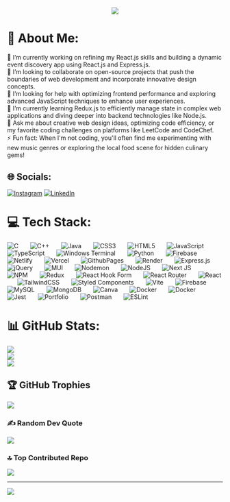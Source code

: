 <h1 align="center">
    <img src="https://readme-typing-svg.herokuapp.com/?font=Righteous&size=35&center=true&vCenter=true&width=500&height=70&duration=4000&lines=Hi+There!+👋;+I'm+Arshil+Amaan+Ansari+👨‍💻;" />
</h1>

# 💫 About Me:
🔭 I’m currently working on refining my React.js skills and building a dynamic event discovery app using React.js and Express.js.<br>👯 I’m looking to collaborate on open-source projects that push the boundaries of web development and incorporate innovative design concepts.<br>🤝 I’m looking for help with optimizing frontend performance and exploring advanced JavaScript techniques to enhance user experiences.<br>🌱 I’m currently learning Redux.js to efficiently manage state in complex web applications and diving deeper into backend technologies like Node.js.<br>💬 Ask me about creative web design ideas, optimizing code efficiency, or my favorite coding challenges on platforms like LeetCode and CodeChef.<br>⚡ Fun fact: When I'm not coding, you'll often find me experimenting with new music genres or exploring the local food scene for hidden culinary gems!


## 🌐 Socials:
[![Instagram](https://img.shields.io/badge/Instagram-%23E4405F.svg?logo=Instagram&logoColor=white)](https://instagram.com/arshil_amaan) [![LinkedIn](https://img.shields.io/badge/LinkedIn-%230077B5.svg?logo=linkedin&logoColor=white)](https://linkedin.com/in/arshil-amaan) 

# 💻 Tech Stack:
![C](https://img.shields.io/badge/c-%2300599C.svg?style=flat-square&logo=c&logoColor=white) &nbsp; &nbsp; &nbsp; ![C++](https://img.shields.io/badge/c++-%2300599C.svg?style=flat-square&logo=c%2B%2B&logoColor=white) &nbsp; &nbsp; &nbsp; ![Java](https://img.shields.io/badge/java-%23ED8B00.svg?style=flat-square&logo=openjdk&logoColor=white) &nbsp; &nbsp; &nbsp; ![CSS3](https://img.shields.io/badge/css3-%231572B6.svg?style=flat-square&logo=css3&logoColor=white) &nbsp; &nbsp; &nbsp; ![HTML5](https://img.shields.io/badge/html5-%23E34F26.svg?style=flat-square&logo=html5&logoColor=white) &nbsp; &nbsp; &nbsp; ![JavaScript](https://img.shields.io/badge/javascript-%23323330.svg?style=flat-square&logo=javascript&logoColor=%23F7DF1E) &nbsp; &nbsp; &nbsp; ![TypeScript](https://img.shields.io/badge/typescript-%23007ACC.svg?style=flat-square&logo=typescript&logoColor=white) &nbsp; &nbsp; &nbsp; ![Windows Terminal](https://img.shields.io/badge/Windows%20Terminal-%234D4D4D.svg?style=flat-square&logo=windows-terminal&logoColor=white) &nbsp; &nbsp; &nbsp; ![Python](https://img.shields.io/badge/python-3670A0?style=flat-square&logo=python&logoColor=ffdd54) &nbsp; &nbsp; &nbsp; ![Firebase](https://img.shields.io/badge/firebase-%23039BE5.svg?style=flat-square&logo=firebase) &nbsp; &nbsp; &nbsp; ![Netlify](https://img.shields.io/badge/netlify-%23000000.svg?style=flat-square&logo=netlify&logoColor=#00C7B7) &nbsp; &nbsp; &nbsp; ![Vercel](https://img.shields.io/badge/vercel-%23000000.svg?style=flat-square&logo=vercel&logoColor=white) &nbsp; &nbsp; &nbsp; ![GithubPages](https://img.shields.io/badge/github%20pages-121013?style=flat-square&logo=github&logoColor=white) &nbsp; &nbsp; &nbsp; ![Render](https://img.shields.io/badge/Render-%46E3B7.svg?style=flat-square&logo=render&logoColor=white) &nbsp; &nbsp; &nbsp; ![Express.js](https://img.shields.io/badge/express.js-%23404d59.svg?style=flat-square&logo=express&logoColor=%2361DAFB) &nbsp; &nbsp; &nbsp; ![jQuery](https://img.shields.io/badge/jquery-%230769AD.svg?style=flat-square&logo=jquery&logoColor=white) &nbsp; &nbsp; &nbsp; ![MUI](https://img.shields.io/badge/MUI-%230081CB.svg?style=flat-square&logo=mui&logoColor=white) &nbsp; &nbsp; &nbsp; ![Nodemon](https://img.shields.io/badge/NODEMON-%23323330.svg?style=flat-square&logo=nodemon&logoColor=%BBDEAD) &nbsp; &nbsp; &nbsp; ![NodeJS](https://img.shields.io/badge/node.js-6DA55F?style=flat-square&logo=node.js&logoColor=white) &nbsp; &nbsp; &nbsp; ![Next JS](https://img.shields.io/badge/Next-black?style=flat-square&logo=next.js&logoColor=white) &nbsp; &nbsp; &nbsp; ![NPM](https://img.shields.io/badge/NPM-%23CB3837.svg?style=flat-square&logo=npm&logoColor=white) &nbsp; &nbsp; &nbsp; ![Redux](https://img.shields.io/badge/redux-%23593d88.svg?style=flat-square&logo=redux&logoColor=white) &nbsp; &nbsp; &nbsp; ![React Hook Form](https://img.shields.io/badge/React%20Hook%20Form-%23EC5990.svg?style=flat-square&logo=reacthookform&logoColor=white) &nbsp; &nbsp; &nbsp; ![React Router](https://img.shields.io/badge/React_Router-CA4245?style=flat-square&logo=react-router&logoColor=white) &nbsp; &nbsp; &nbsp; ![React](https://img.shields.io/badge/react-%2320232a.svg?style=flat-square&logo=react&logoColor=%2361DAFB) &nbsp; &nbsp; &nbsp; ![TailwindCSS](https://img.shields.io/badge/tailwindcss-%2338B2AC.svg?style=flat-square&logo=tailwind-css&logoColor=white) &nbsp; &nbsp; &nbsp; ![Styled Components](https://img.shields.io/badge/styled--components-DB7093?style=flat-square&logo=styled-components&logoColor=white) &nbsp; &nbsp; &nbsp; ![Vite](https://img.shields.io/badge/vite-%23646CFF.svg?style=flat-square&logo=vite&logoColor=white) &nbsp; &nbsp; &nbsp; ![Firebase](https://img.shields.io/badge/Firebase-039BE5?style=flat-square&logo=Firebase&logoColor=white) &nbsp; &nbsp; &nbsp; ![MySQL](https://img.shields.io/badge/mysql-%2300000f.svg?style=flat-square&logo=mysql&logoColor=white) &nbsp; &nbsp; &nbsp; ![MongoDB](https://img.shields.io/badge/MongoDB-%234ea94b.svg?style=flat-square&logo=mongodb&logoColor=white) &nbsp; &nbsp; &nbsp; ![Canva](https://img.shields.io/badge/Canva-%2300C4CC.svg?style=flat-square&logo=Canva&logoColor=white) &nbsp; &nbsp; &nbsp; ![Docker](https://img.shields.io/badge/docker-%230db7ed.svg?style=flat-square&logo=docker&logoColor=white) &nbsp; &nbsp; &nbsp; ![Docker](https://img.shields.io/badge/docker-%230db7ed.svg?style=flat-square&logo=docker&logoColor=white) &nbsp; &nbsp; &nbsp; ![Jest](https://img.shields.io/badge/-jest-%23C21325?style=flat-square&logo=jest&logoColor=white) &nbsp; &nbsp; &nbsp; ![Portfolio](https://img.shields.io/badge/Portfolio-%23000000.svg?style=flat-square&logo=firefox&logoColor=#FF7139) &nbsp; &nbsp; &nbsp; ![Postman](https://img.shields.io/badge/Postman-FF6C37?style=flat-square&logo=postman&logoColor=white) &nbsp; &nbsp; &nbsp; ![ESLint](https://img.shields.io/badge/ESLint-4B3263?style=flat-square&logo=eslint&logoColor=white)
# 📊 GitHub Stats:
![](https://github-readme-stats.vercel.app/api?username=arshil-amaan&theme=tokyonight&hide_border=false&include_all_commits=false&count_private=false)<br/>
![](https://github-readme-streak-stats.herokuapp.com/?user=arshil-amaan&theme=tokyonight&hide_border=false)<br/>
![](https://github-readme-stats.vercel.app/api/top-langs/?username=arshil-amaan&theme=tokyonight&hide_border=false&include_all_commits=false&count_private=false&layout=compact)

## 🏆 GitHub Trophies
![](https://github-profile-trophy.vercel.app/?username=arshil-amaan&theme=tokyonight&no-frame=true&no-bg=true&margin-w=4)

### ✍️ Random Dev Quote
![](https://quotes-github-readme.vercel.app/api?type=vetical&theme=tokyonight)

### 🔝 Top Contributed Repo
![](https://github-contributor-stats.vercel.app/api?username=arshil-amaan&limit=5&theme=dark&combine_all_yearly_contributions=true)

---
[![](https://visitcount.itsvg.in/api?id=arshil-amaan&icon=6&color=6)](https://visitcount.itsvg.in)

<!-- Proudly created with GPRM ( https://gprm.itsvg.in ) -->

